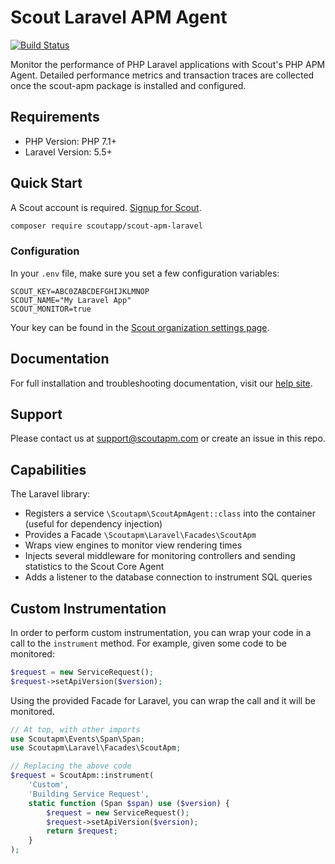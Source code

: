 # Scout Laravel APM Agent

[![Build Status](https://travis-ci.com/scoutapp/scout-apm-laravel.svg?branch=master)](https://travis-ci.com/scoutapp/scout-apm-laravel)

Monitor the performance of PHP Laravel applications with Scout's PHP APM Agent.
Detailed performance metrics and transaction traces are collected once the scout-apm package is installed and configured.

## Requirements

* PHP Version: PHP 7.1+
* Laravel Version: 5.5+

## Quick Start

A Scout account is required. [Signup for Scout](https://scoutapm.com/users/sign_up).

```bash
composer require scoutapp/scout-apm-laravel
```
    
### Configuration

In your `.env` file, make sure you set a few configuration variables:

```
SCOUT_KEY=ABC0ZABCDEFGHIJKLMNOP
SCOUT_NAME="My Laravel App"
SCOUT_MONITOR=true
```
    
Your key can be found in the [Scout organization settings page](https://scoutapm.com/settings).
    
## Documentation

For full installation and troubleshooting documentation, visit our [help site](https://docs.scoutapm.com/#laravel).

## Support

Please contact us at support@scoutapm.com or create an issue in this repo.

## Capabilities

The Laravel library:

 * Registers a service `\Scoutapm\ScoutApmAgent::class` into the container (useful for dependency injection)
 * Provides a Facade `\Scoutapm\Laravel\Facades\ScoutApm`
 * Wraps view engines to monitor view rendering times
 * Injects several middleware for monitoring controllers and sending statistics to the Scout Core Agent
 * Adds a listener to the database connection to instrument SQL queries

## Custom Instrumentation

In order to perform custom instrumentation, you can wrap your code in a call to the `instrument` method. For example,
given some code to be monitored:

```php
$request = new ServiceRequest();
$request->setApiVersion($version);
```

Using the provided Facade for Laravel, you can wrap the call and it will be monitored.

```php
// At top, with other imports
use Scoutapm\Events\Span\Span;
use Scoutapm\Laravel\Facades\ScoutApm;

// Replacing the above code
$request = ScoutApm::instrument(
    'Custom',
    'Building Service Request',
    static function (Span $span) use ($version) {
        $request = new ServiceRequest();
        $request->setApiVersion($version);
        return $request;
    }
);
```
